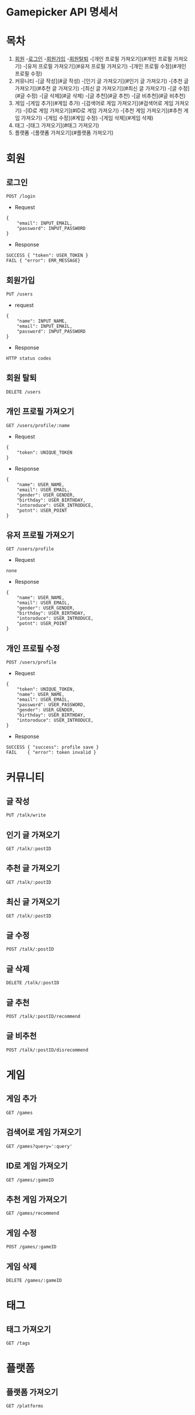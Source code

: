 Gamepicker API 명세서
=====================
# 목차
1. [회원](#회원)
    -[로그인](#로그인)
    -[회원가입](#회원가입)
    -[회원탈퇴](#회원탈퇴)
    -[개인 프로필 가져오기](#개인 프로필 가져오기)
    -[유저 프로필 가져오기](#유저 프로필 가져오기)
    -[개인 프로필 수정](#개인 프로필 수정)
2. 커뮤니티
    -[글 작성](#글 작성)
    -[인기 글 가져오기](#인기 글 가져오기)
    -[추천 글 가져오기](#추천 글 가져오기)
    -[최신 글 가져오기](#최신 글 가져오기)
    -[글 수정](#글 수정)
    -[글 삭제](#글 삭제)
    -[글 추천](#글 추천)
    -[글 비추천](#글 비추천)
3. 게임
    -[게임 추가](#게임 추가)
    -[검색어로 게임 가져오기](#검색어로 게임 가져오기)
    -[ID로 게임 가져오기](#ID로 게임 가져오기)
    -[추천 게임 가져오기](#추천 게임 가져오기)
    -[게임 수정](#게임 수정)
    -[게임 삭제](#게임 삭제)
4. 태그
    -[태그 가져오기](#태그 가져오기)
5. 플랫폼
    -[플랫폼 가져오기](#플랫폼 가져오기)

# 회원
## 로그인
<pre><code>POST /login</code></pre>
* Request
<pre><code>{
    "email": INPUT_EMAIL,
    "password": INPUT_PASSWORD
}</code></pre>
* Response
<pre><code>SUCCESS { "token": USER_TOKEN }
FAIL { "error": ERR_MESSAGE}</code></pre>

## 회원가입
<pre><code>PUT /users</code></pre>
* request
<pre><code>{
    "name": INPUT_NAME,
    "email": INPUT_EMAIL,
    "password": INPUT_PASSWORD
}</code></pre>
* Response
<pre><code>HTTP status codes</code></pre>
## 회원 탈퇴
<pre><code>DELETE /users</code></pre>

## 개인 프로필 가져오기
<pre><code>GET /users/profile/:name</code></pre>
* Request
<pre><code>{
    "token": UNIQUE_TOKEN
}</code></pre>
* Response
<pre><code>{
    "name": USER_NAME,
    "email": USER_EMAIL,
    "gender": USER_GENDER,
    "birthday": USER_BIRTHDAY,
    "intoroduce": USER_INTRODUCE,
    "potnt": USER_POINT
}</code></pre>
## 유저 프로필 가져오기
<pre><code>GET /users/profile</code></pre>
* Request
<pre><code>none</code></pre>
* Response
<pre><code>{
    "name": USER_NAME,
    "email": USER_EMAIL,
    "gender": USER_GENDER,
    "birthday": USER_BIRTHDAY,
    "intoroduce": USER_INTRODUCE,
    "potnt": USER_POINT
}</code></pre>
## 개인 프로필 수정
<pre><code>POST /users/profile</code></pre>
* Request
<pre><code>{
    "token": UNIQUE_TOKEN,
    "name": USER_NAME,
    "email": USER_EMAIL,
    "password": USER_PASSWORD,
    "gender": USER_GENDER,
    "birthday": USER_BIRTHDAY,
    "intoroduce": USER_INTRODUCE,
}</code></pre>
* Response
<pre><code>SUCCESS { "success": profile save }
FAIL    { "error": token invalid }</code></pre>
# 커뮤니티
## 글 작성
<pre><code>PUT /talk/write</code></pre>
## 인기 글 가져오기
<pre><code>GET /talk/:postID</code></pre>
## 추천 글 가져오기
<pre><code>GET /talk/:postID</code></pre>
## 최신 글 가져오기
<pre><code>GET /talk/:postID</code></pre>
## 글 수정
<pre><code>POST /talk/:postID</code></pre>
## 글 삭제
<pre><code>DELETE /talk/:postID</code></pre>
## 글 추천
<pre><code>POST /talk/:postID/recommend</code></pre>
## 글 비추천
<pre><code>POST /talk/:postID/disrecommend</code></pre>

# 게임
## 게임 추가
<pre><code>GET /games</code></pre>
## 검색어로 게임 가져오기
<pre><code>GET /games?query=':query'</code></pre>
## ID로 게임 가져오기
<pre><code>GET /games/:gameID</code></pre>
## 추천 게임 가져오기
<pre><code>GET /games/recommend</code></pre>
## 게임 수정
<pre><code>POST /games/:gameID</code></pre>
## 게임 삭제
<pre><code>DELETE /games/:gameID</code></pre>

# 태그
## 태그 가져오기
<pre><code>GET /tags</code></pre>

# 플랫폼
## 플랫폼 가져오기
<pre><code>GET /platforms</code></pre>


